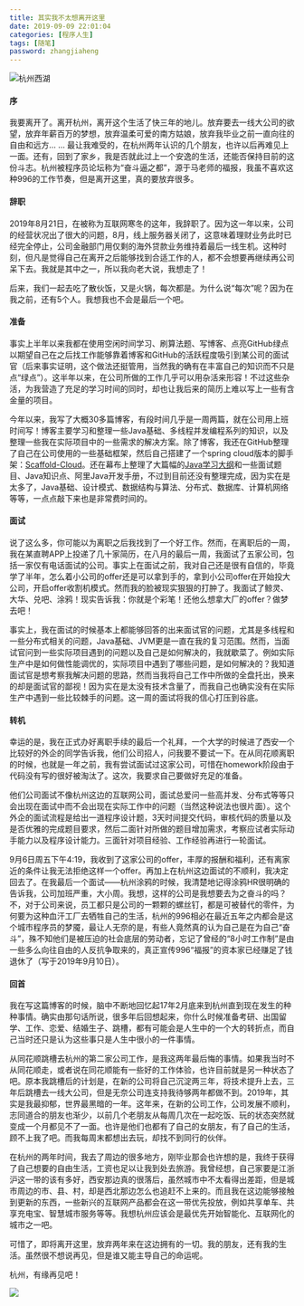 ```yaml
---
title: 其实我不太想离开这里
date: 2019-09-09 22:01:04
categories: [程序人生]
tags: [随笔]
password: zhangjiaheng
---
```

![杭州西湖](fm.png)

<!--more-->


#### 序

我要离开了。离开杭州，离开这个生活了快三年的地儿。放弃要去一线大公司的欲望，放弃年薪百万的梦想，放弃温柔可爱的南方姑娘，放弃我毕业之前一直向往的自由和远方... ... 最让我难受的，在杭州两年认识的几个朋友，也许以后再难见上一面。还有，回到了家乡，我是否就此过上一个安逸的生活，还能否保持目前的这份斗志。杭州被程序员论坛称为“奋斗逼之都”，源于马老师的福报，我虽不喜欢这种996的工作节奏，但是离开这里，真的要放弃很多。

#### 辞职

2019年8月21日，在被称为互联网寒冬的这年，我辞职了。因为这一年以来，公司的经营状况出了很大的问题，8月，线上服务器关闭了，这意味着理财业务此时已经完全停止，公司金融部门用仅剩的海外贷款业务维持着最后一线生机。这种时刻，但凡是觉得自己在离开之后能够找到合适工作的人，都不会想要再继续再公司呆下去。我就是其中之一，所以我向老大说，我想走了！

后来，我们一起去吃了散伙饭，又是火锅，每次都是。为什么说“每次”呢？因为在我之前，还有5个人。我想我也不会是最后一个吧。

#### 准备

事实上半年以来我都在使用空闲时间学习、刷算法题、写博客、点亮GitHub绿点以期望自己在之后找工作能够靠着博客和GitHub的活跃程度吸引到某公司的面试官（后来事实证明，这个做法还挺管用，当然我的确有在丰富自己的知识而不只是点“绿点”）。这半年以来，在公司所做的工作几乎可以用杂活来形容！不过这些杂活，为我营造了充足的学习时间的同时，却也让我后来的简历上难以写上一些有含金量的项目。

今年以来，我写了大概30多篇博客，有段时间几乎是一周两篇，就在公司用上班时间写！博客主要学习和整理一些Java基础、多线程并发编程系列的知识，以及整理一些我在实际项目中的一些需求的解决方案。除了博客，我还在GitHub整理了自己在公司使用的一些基础框架，然后自己搭建了一个spring cloud版本的脚手架：[Scaffold-Cloud](https://github.com/Fatezhang/scaffold-cloud)。还在幕布上整理了大篇幅的[Java学习大纲](https://mubu.com/doc/hpBd1e5h6z)和一些面试题目、Java知识点、阿里Java开发手册，不过到目前还没有整理完成，因为实在是太多了，Java基础、设计模式、数据结构与算法、分布式、数据库、计算机网络等等，一点点敲下来也是非常费时间的。

#### 面试

说了这么多，你可能以为离职之后我找到了一个好工作。然而，在离职后的一周，我在某直聘APP上投递了几十家简历，在八月的最后一周，我面试了五家公司，包括一家仅有电话面试的公司。事实上在面试之前，我对自己还是很有自信的，毕竟学了半年，怎么着小公司的offer还是可以拿到手的，拿到小公司offer在开始投大公司，开启offer收割机模式。然而我的脸被现实狠狠的打肿了。我面试了鲸灵、大华、兑吧、涂鸦！现实告诉我：你就是个彩笔！还他么想拿大厂的offer？做梦去吧！

事实上，我在面试的时候基本上都能够回答的出来面试官的问题，尤其是多线程和一些分布式相关的问题，Java基础、JVM更是一直在我的复习范围。然而，当面试官问到一些实际项目遇到的问题以及自己是如何解决的，我就歇菜了。例如实际生产中是如何做性能调优的，实际项目中遇到了哪些问题，是如何解决的？我知道面试官是想考察我解决问题的思路，然而当我将自己工作中所做的全盘托出，换来的却是面试官的鄙视！因为实在是太没有技术含量了，而我自己也确实没有在实际生产中遇到一些比较棘手的问题。这一周的面试将我的信心打压到谷底。

#### 转机

幸运的是，我在正式办好离职手续的最后一个礼拜，一个大学的时候进了西安一个比较好的外企的同学告诉我，他们公司招人，问我要不要试一下。在从同花顺离职的时候，也就是一年之前，我有尝试面试过这家公司，可惜在homework阶段由于代码没有写的很好被淘汰了。这次，我要求自己要做好充足的准备。

他们公司面试不像杭州这边的互联网公司，面试总爱问一些高并发、分布式等等只会出现在面试中而不会出现在实际工作中的问题（当然这种说法也很片面）。这个外企的面试流程是给出一道程序设计题，3天时间提交代码，审核代码的质量以及是否优雅的完成题目要求，然后二面针对所做的题目增加需求，考察应试者实际动手能力以及程序设计能力。三面针对项目经验、工作经验再进行一轮面试。

9月6日周五下午4:19，我收到了这家公司的offer，丰厚的报酬和福利，还有离家近的条件让我无法拒绝这样一个offer。再加上在杭州这边面试的不顺利，我决定回去了。在我最后一个面试——杭州涂鸦的时候，我清楚地记得涂鸦HR很明确的告诉我，公司加班严重，大小周。我想，这样的公司是我想要去为之奋斗的吗？不，对于公司来说，员工都只是公司的一颗颗的螺丝钉，都是可被替代的零件，为何要为这种血汗工厂去牺牲自己的生活，杭州的996相必在最近五年之内都会是这个城市程序员的梦魇，最让人无奈的是，有些人竟然真的认为自己是在为自己“奋斗”，殊不知他们是被压迫的社会底层的劳动者，忘记了曾经的“8小时工作制”是由一些多么向往自由的人反抗争取来的，真正宣传996“福报”的资本家已经赚足了钱退休了（写于2019年9月10日）。

#### 回首

我在写这篇博客的时候，脑中不断地回忆起17年2月底来到杭州直到现在发生的种种事情。确实由那句话所说，很多年后回想起来，你什么时候准备考研、出国留学、工作、恋爱、结婚生子、跳槽，都有可能会是人生中的一个大的转折点，而自己当时还只是认为这些事只是人生中很小的一件事情。

从同花顺跳槽去杭州的第二家公司工作，是我这两年最后悔的事情。如果我当时不从同花顺走，或者说在同花顺能有一些好的工作体验，也许目前就是另一种状态了吧。原本我跳槽后的计划是，在新的公司将自己沉淀两三年，将技术提升上去，三年后跳槽去一线大公司，但是无奈公司连支持我待够两年都做不到。2019年，其实是我最抑郁，世界最黑暗的一年。这年来，在新的公司工作，公司发展不顺利，志同道合的朋友也渐少，以前几个老朋友从每周几次在一起吃饭、玩的状态突然就变成一个月都见不了一面。也许是他们也都有了自己的女朋友，有了自己的生活，顾不上我了吧。而我每周末都想出去玩，却找不到同行的伙伴。

在杭州的两年时间，我去了周边的很多地方，刚毕业那会也许想的是，我终于获得了自己想要的自由生活，工资也足以让我到处去旅游。我曾经想，自己家要是江浙沪这一带的该有多好，西安那边真的很落后，虽然城市中不太看得出差距，但是城市周边的市、县、村，却是西北那边怎么也追赶不上来的。而且我在这边能够接触到更新的东西，一些新兴的互联网产品都会在这一带优先投放，例如共享单车、共享充电宝、智慧城市服务等等。我想杭州应该会是最优先开始智能化、互联网化的城市之一吧。

可惜了，即将离开这里，放弃两年来在这边拥有的一切。我的朋友，还有我的生活。虽然很不想说再见，但是谁又能主导自己的命运呢。

杭州，有缘再见吧！

![](mu.jpg)

